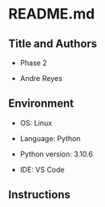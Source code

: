 # README.md

## Title and Authors

* Phase 2

* Andre Reyes

## Environment

* OS: Linux

* Language: Python

* Python version: 3.10.6

* IDE: VS Code

## Instructions
